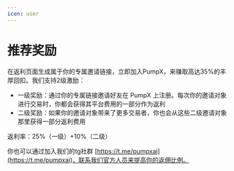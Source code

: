 ```yaml
---
icon: user
---
```


# 推荐奖励

在返利页面生成属于你的专属邀请链接，立即加入PumpX，来赚取高达35%的丰厚回扣。我们支持2级激励：

* 一级奖励：通过你的专属链接邀请好友在 PumpX 上注册。每次你的邀请对象进行交易时，你都会获得其平台费用的一部分作为返利
* 二级奖励：如果你的邀请对象带来了更多交易者，你也会从这些二级邀请对象那里获得一部分返利费用

返利率：25%（一级）+10%（二级）

你也可以通过加入我们的tg社群 [https://t.me/pumpxai](https://t.me/pumpxai)，联系我们官方人员来提高你的返佣比例。
